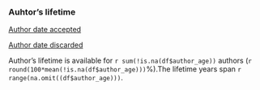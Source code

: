 ### Auhtor’s lifetime

[Author date accepted](output.tables/auhtor_date_accepted.csv)

[Author date discarded](output.tables/auhtor_date_discarded.csv)

Author’s lifetime is available for `r sum(!is.na(df$author_age))`
authors (`r round(100*mean(!is.na(df$author_age)))`%).The lifetime years
span `r range(na.omit((df$author_age)))`.
